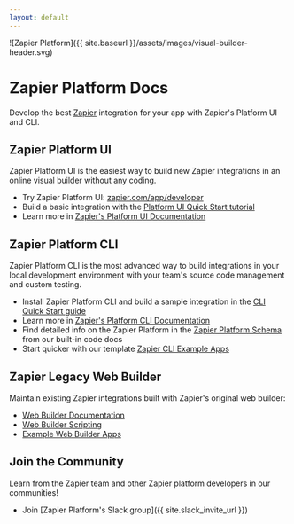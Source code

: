 ```yaml
---
layout: default
---
```


![Zapier Platform]({{ site.baseurl }}/assets/images/visual-builder-header.svg)

# Zapier Platform Docs

Develop the best [Zapier](https://zapier.com/) integration for your app with Zapier's Platform UI and CLI.

## Zapier Platform UI

Zapier Platform UI is the easiest way to build new Zapier integrations in an online visual builder without any coding.

- Try Zapier Platform UI: [zapier.com/app/developer](https://zapier.com/app/developer/)
- Build a basic integration with the [Platform UI Quick Start tutorial](https://platform.zapier.com/quickstart/introduction)
- Learn more in [Zapier's Platform UI Documentation](https://platform.zapier.com/docs/intro)

## Zapier Platform CLI

Zapier Platform CLI is the most advanced way to build integrations in your local development environment with your team's source code management and custom testing.

- Install Zapier Platform CLI and build a sample integration in the [CLI Quick Start guide](https://zapier.com/developer/start/introduction)
- Learn more in [Zapier's Platform CLI Documentation](https://platform.zapier.com/cli_docs/docs)
- Find detailed info on the Zapier Platform in the [Zapier Platform Schema](https://zapier.github.io/zapier-platform-schema/build/schema.html) from our built-in code docs
- Start quicker with our template [Zapier CLI Example Apps](https://github.com/zapier/zapier-platform-cli/wiki/Example-Apps)

## Zapier Legacy Web Builder

Maintain existing Zapier integrations built with Zapier's original web builder:

- [Web Builder Documentation](https://platform.zapier.com/legacy/docs)
- [Web Builder Scripting](https://platform.zapier.com/legacy/scripting)
- [Example Web Builder Apps](https://platform.zapier.com/legacy/example-apps)

## Join the Community

Learn from the Zapier team and other Zapier platform developers in our communities!

- Join [Zapier Platform's Slack group]({{ site.slack_invite_url }})
